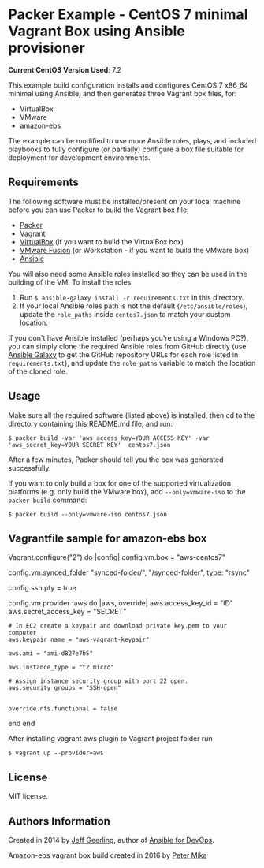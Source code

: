 # Packer Example - CentOS 7 minimal Vagrant Box using Ansible provisioner

**Current CentOS Version Used**: 7.2

This example build configuration installs and configures CentOS 7 x86_64 minimal using Ansible, and then generates three Vagrant box files, for:

  - VirtualBox
  - VMware
  - amazon-ebs

The example can be modified to use more Ansible roles, plays, and included playbooks to fully configure (or partially) configure a box file suitable for deployment for development environments.

## Requirements

The following software must be installed/present on your local machine before you can use Packer to build the Vagrant box file:

  - [Packer](http://www.packer.io/)
  - [Vagrant](http://vagrantup.com/)
  - [VirtualBox](https://www.virtualbox.org/) (if you want to build the VirtualBox box)
  - [VMware Fusion](http://www.vmware.com/products/fusion/) (or Workstation - if you want to build the VMware box)
  - [Ansible](http://docs.ansible.com/intro_installation.html)

You will also need some Ansible roles installed so they can be used in the building of the VM. To install the roles:

  1. Run `$ ansible-galaxy install -r requirements.txt` in this directory.
  2. If your local Ansible roles path is not the default (`/etc/ansible/roles`), update the `role_paths` inside `centos7.json` to match your custom location.

If you don't have Ansible installed (perhaps you're using a Windows PC?), you can simply clone the required Ansible roles from GitHub directly (use [Ansible Galaxy](https://galaxy.ansible.com/) to get the GitHub repository URLs for each role listed in `requirements.txt`), and update the `role_paths` variable to match the location of the cloned role.


## Usage

Make sure all the required software (listed above) is installed, then cd to the directory containing this README.md file, and run:

    $ packer build -var 'aws_access_key=YOUR ACCESS KEY' -var 'aws_secret_key=YOUR SECRET KEY'  centos7.json 

After a few minutes, Packer should tell you the box was generated successfully.

If you want to only build a box for one of the supported virtualization platforms (e.g. only build the VMware box), add `--only=vmware-iso` to the `packer build` command:

    $ packer build --only=vmware-iso centos7.json

## Vagrantfile sample for amazon-ebs box

Vagrant.configure("2") do |config|
  config.vm.box = "aws-centos7"

  config.vm.synced_folder "synced-folder/", "/synced-folder", type: "rsync"

  config.ssh.pty = true


  config.vm.provider :aws do |aws, override|
    aws.access_key_id = "ID"
    aws.secret_access_key = "SECRET"

    # In EC2 create a keypair and download private key.pem to your computer
    aws.keypair_name = "aws-vagrant-keypair"

    aws.ami = "ami-d827e7b5"

    aws.instance_type = "t2.micro"
    
    # Assign instance security group with port 22 open. 
    aws.security_groups = "SSH-open"


    override.nfs.functional = false

  end
end

After installing vagrant aws plugin to Vagrant project folder run 

    $ vagrant up --provider=aws

## License

MIT license.

## Authors Information

Created in 2014 by [Jeff Geerling](http://jeffgeerling.com/), author of [Ansible for DevOps](http://ansiblefordevops.com/).

Amazon-ebs vagrant box build created in 2016 by [Peter Mika](peter.c.mika@gmail.com)
